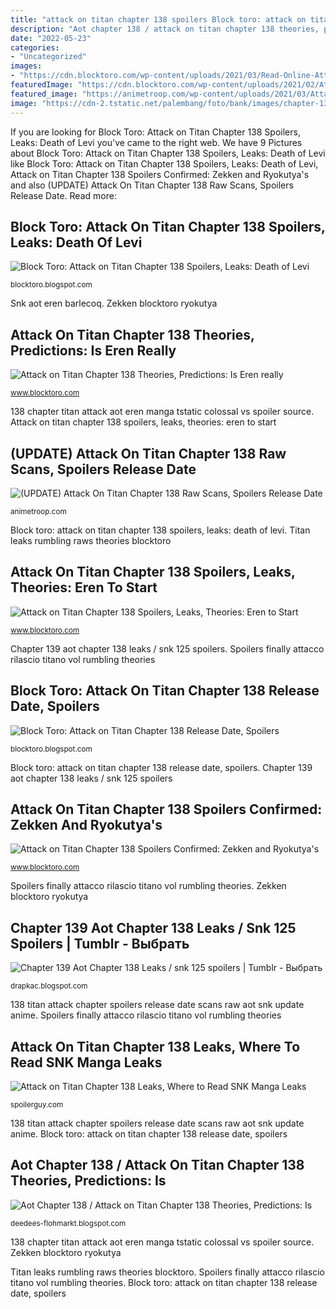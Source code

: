 ```yaml
---
title: "attack on titan chapter 138 spoilers Block toro: attack on titan chapter 138 spoilers, leaks: death of levi"
description: "Aot chapter 138 / attack on titan chapter 138 theories, predictions: is"
date: "2022-05-23"
categories:
- "Uncategorized"
images:
- "https://cdn.blocktoro.com/wp-content/uploads/2021/03/Read-Online-Attack-on-Titan-Chapter-138--1536x952.jpg"
featuredImage: "https://cdn.blocktoro.com/wp-content/uploads/2021/02/Attack-on-Titan-Chapter-138-Theories-for-Eren-and-the-Founding-Titan-1024x576.jpg"
featured_image: "https://animetroop.com/wp-content/uploads/2021/03/Attack-on-Titan-AOT-SNK-138-Raw-Scans-Spoilers-Release-Date-1.jpg"
image: "https://cdn-2.tstatic.net/palembang/foto/bank/images/chapter-138-dari-mangakomik-shingeki-no-kyojin-attack-on-titan-chapter-138.jpg"
---
```


If you are looking for Block Toro: Attack on Titan Chapter 138 Spoilers, Leaks: Death of Levi you've came to the right web. We have 9 Pictures about Block Toro: Attack on Titan Chapter 138 Spoilers, Leaks: Death of Levi like Block Toro: Attack on Titan Chapter 138 Spoilers, Leaks: Death of Levi, Attack on Titan Chapter 138 Spoilers Confirmed: Zekken and Ryokutya&#039;s and also (UPDATE) Attack On Titan Chapter 138 Raw Scans, Spoilers Release Date. Read more:

## Block Toro: Attack On Titan Chapter 138 Spoilers, Leaks: Death Of Levi

![Block Toro: Attack on Titan Chapter 138 Spoilers, Leaks: Death of Levi](https://cdn.blocktoro.com/wp-content/uploads/2021/03/Read-Online-Attack-on-Titan-Chapter-138--1536x952.jpg "Zekken blocktoro ryokutya")

<small>blocktoro.blogspot.com</small>

Snk aot eren barlecoq. Zekken blocktoro ryokutya

## Attack On Titan Chapter 138 Theories, Predictions: Is Eren Really

![Attack on Titan Chapter 138 Theories, Predictions: Is Eren really](https://cdn.blocktoro.com/wp-content/uploads/2021/02/Attack-on-Titan-Chapter-138-Theories-for-Eren-and-the-Founding-Titan-1024x576.jpg "Attack on titan chapter 138 spoilers confirmed: zekken and ryokutya&#039;s")

<small>www.blocktoro.com</small>

138 chapter titan attack aot eren manga tstatic colossal vs spoiler source. Attack on titan chapter 138 spoilers, leaks, theories: eren to start

## (UPDATE) Attack On Titan Chapter 138 Raw Scans, Spoilers Release Date

![(UPDATE) Attack On Titan Chapter 138 Raw Scans, Spoilers Release Date](https://animetroop.com/wp-content/uploads/2021/03/Attack-on-Titan-AOT-SNK-138-Raw-Scans-Spoilers-Release-Date-1.jpg "Chapter 139 aot chapter 138 leaks / snk 125 spoilers")

<small>animetroop.com</small>

Block toro: attack on titan chapter 138 spoilers, leaks: death of levi. Titan leaks rumbling raws theories blocktoro

## Attack On Titan Chapter 138 Spoilers, Leaks, Theories: Eren To Start

![Attack on Titan Chapter 138 Spoilers, Leaks, Theories: Eren to Start](https://cdn.blocktoro.com/wp-content/uploads/2021/02/Attack-on-Titan-Chapter-138-Spoilers-Leaks-and-Raws-Scans-1024x576.jpg "Block toro: attack on titan chapter 138 spoilers, leaks: death of levi")

<small>www.blocktoro.com</small>

Chapter 139 aot chapter 138 leaks / snk 125 spoilers. Spoilers finally attacco rilascio titano vol rumbling theories

## Block Toro: Attack On Titan Chapter 138 Release Date, Spoilers

![Block Toro: Attack on Titan Chapter 138 Release Date, Spoilers](https://cdn.blocktoro.com/wp-content/uploads/2021/02/Attack-on-Titan-Chapter-138-Release-Date-and-Read-Manga-Online.jpg "Attack on titan chapter 138 spoilers, leaks, theories: eren to start")

<small>blocktoro.blogspot.com</small>

Block toro: attack on titan chapter 138 release date, spoilers. Chapter 139 aot chapter 138 leaks / snk 125 spoilers

## Attack On Titan Chapter 138 Spoilers Confirmed: Zekken And Ryokutya&#039;s

![Attack on Titan Chapter 138 Spoilers Confirmed: Zekken and Ryokutya&#039;s](https://cdn.blocktoro.com/wp-content/uploads/2021/03/Attack-on-Titan-Chapter-138-Spoilers-Confirmed-Zekken-and-Ryokutyas-Summary-are-Finally-Out-1200x600.png "Chapter 139 aot chapter 138 leaks / snk 125 spoilers")

<small>www.blocktoro.com</small>

Spoilers finally attacco rilascio titano vol rumbling theories. Zekken blocktoro ryokutya

## Chapter 139 Aot Chapter 138 Leaks / Snk 125 Spoilers | Tumblr - Выбрать

![Chapter 139 Aot Chapter 138 Leaks / snk 125 spoilers | Tumblr - Выбрать](https://lh5.googleusercontent.com/proxy/lC5SpwnfwENtHBvXxNF9LfNeUlPD1d21zE9MbxUFjMjofZE3D1AUFpAiAvAA2k0BtUyThhh5C0OeEtKSaTbpG3nKilLnmt_TxnLFowTKLzoYiQOVVMzjKDjnQ4hvDaPJdG-2qHS8YrxwWQEZS5UcEGEQZHu5vhj_QVWrzRt9JuObpbA0Aj8k1W4gA_Rfp_BEuvp-X2dDi20o0x0=w1200-h630-p-k-no-nu "Titan leaks rumbling raws theories blocktoro")

<small>drapkac.blogspot.com</small>

138 titan attack chapter spoilers release date scans raw aot snk update anime. Spoilers finally attacco rilascio titano vol rumbling theories

## Attack On Titan Chapter 138 Leaks, Where To Read SNK Manga Leaks

![Attack on Titan Chapter 138 Leaks, Where to Read SNK Manga Leaks](https://spoilerguy.com/wp-content/uploads/2021/03/aot-chapter-138.jpg "Spoilers finally attacco rilascio titano vol rumbling theories")

<small>spoilerguy.com</small>

138 titan attack chapter spoilers release date scans raw aot snk update anime. Block toro: attack on titan chapter 138 release date, spoilers

## Aot Chapter 138 / Attack On Titan Chapter 138 Theories, Predictions: Is

![Aot Chapter 138 / Attack on Titan Chapter 138 Theories, Predictions: Is](https://cdn-2.tstatic.net/palembang/foto/bank/images/chapter-138-dari-mangakomik-shingeki-no-kyojin-attack-on-titan-chapter-138.jpg "Aot chapter 138 / attack on titan chapter 138 theories, predictions: is")

<small>deedees-flohmarkt.blogspot.com</small>

138 chapter titan attack aot eren manga tstatic colossal vs spoiler source. Zekken blocktoro ryokutya

Titan leaks rumbling raws theories blocktoro. Spoilers finally attacco rilascio titano vol rumbling theories. Block toro: attack on titan chapter 138 release date, spoilers
